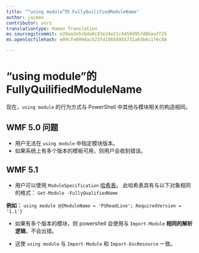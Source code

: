 ```yaml
---
title: "“using module”的 FullyQuilifiedModuleName"
author: jaimeo
contributor: vors
translationtype: Human Translation
ms.sourcegitcommit: e39aa2e5cbda0c83e24e21c4459d957d8baaff25
ms.openlocfilehash: e09cfe0994ac523fd10658955731a93b6c176c88

---
```


“using module”的 FullyQuilifiedModuleName
=========================

现在，`using module` 的行为方式与 PowerShell 中其他与模块相关的构造相同。

WMF 5.0 问题
----------

* 用户无法在 `using module` 中指定模块版本。
* 如果系统上有多个版本的模板可用，则用户会收到错误。

WMF 5.1
----------

* 用户可以使用 `ModuleSpecification` [哈希表](https://msdn.microsoft.com/en-us/library/jj136290(v=vs.85).aspx)。 此哈希表具有与以下对象相同的格式： `Get-Module -FullyQualifiedName`

**例如：** `using module @{ModuleName = 'PSReadLine'; RequiredVersion = '1.1'}`

* 如果有多个版本的模块，则 powershell 会使用与 `Import-Module` **相同的解析逻辑**，不会出错。

* 这使 `using module` 与 `Import-Module` 和 `Import-DscResource` 一致。



<!--HONumber=Aug16_HO3-->


